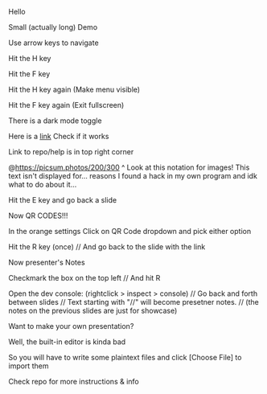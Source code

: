 Hello

Small (actually long) Demo

Use arrow keys to navigate

Hit the H key

Hit the F key

Hit the H key again
(Make menu visible)

Hit the F key again 
(Exit fullscreen)

There is a dark mode toggle

Here is a [link](https://github.com/andrei-akopian/TakahashiSentHtml)
Check if it works 

Link to repo/help is in top right corner

@https://picsum.photos/200/300
^ Look at this notation for images!
This text isn't displayed for... reasons
I found a hack in my own program and idk what to do about it...

Hit the E key 
and go back a slide

Now QR CODES!!!

In the orange settings
Click on QR Code dropdown
and pick either option

Hit the R key (once)
// And go back to the slide with the link

Now presenter's Notes

Checkmark the box on the top left
// And hit R

Open the dev console:
(rightclick > inspect > console)
// Go back and forth between slides
// Text starting with "//" will become presetner notes.
// (the notes on the previous slides are just for showcase)

Want to make your own presentation?

Well, the built-in editor is kinda bad 

So you will have to write some plaintext files
and click [Choose File] to import them

Check repo for more instructions & info
